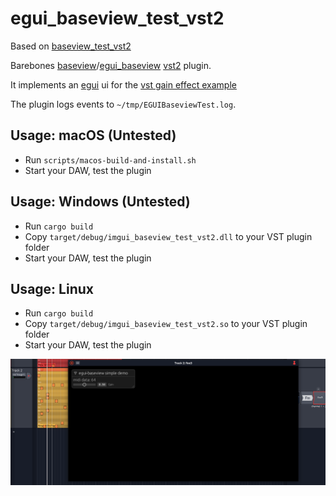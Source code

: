 # egui_baseview_test_vst2

Based on [baseview_test_vst2](https://github.com/greatest-ape/baseview_test_vst2)

Barebones [baseview](https://github.com/RustAudio/baseview)/[egui_baseview](https://github.com/BillyDM/egui-baseview)
[vst2](https://github.com/RustAudio/vst-rs) plugin.

It implements an [egui](https://github.com/emilk/egui) ui for the [vst gain effect example](https://github.com/RustAudio/vst-rs/blob/master/examples/gain_effect.rs)

The plugin logs events to `~/tmp/EGUIBaseviewTest.log`.

## Usage: macOS (Untested)

- Run `scripts/macos-build-and-install.sh`
- Start your DAW, test the plugin

## Usage: Windows (Untested)

- Run `cargo build`
- Copy `target/debug/imgui_baseview_test_vst2.dll` to your VST plugin folder
- Start your DAW, test the plugin

## Usage: Linux

- Run `cargo build`
- Copy `target/debug/imgui_baseview_test_vst2.so` to your VST plugin folder
- Start your DAW, test the plugin

![Demo](demo.png)
